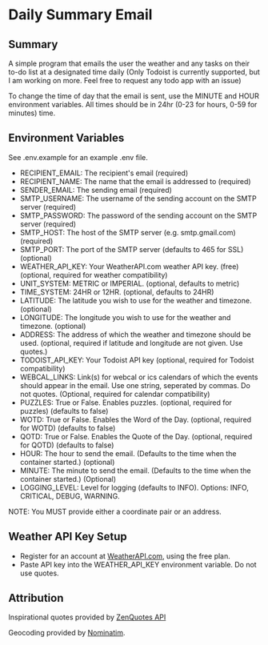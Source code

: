 # Daily Summary Email
## Summary
A simple program that emails the user the weather and any tasks on their to-do list at a designated time daily
(Only Todoist is currently supported, 
but I am working on more. Feel free to request any todo app with an issue)

To change the time of day that the email is sent, use the MINUTE and HOUR environment variables. 
All times should be in 24hr (0-23 for hours, 0-59 for minutes) time.

## Environment Variables
See .env.example for an example .env file.
- RECIPIENT_EMAIL: The recipient's email (required)
- RECIPIENT_NAME: The name that the email is addressed to (required)
- SENDER_EMAIL: The sending email (required)
- SMTP_USERNAME: The username of the sending account on the SMTP server (required)
- SMTP_PASSWORD: The password of the sending account on the SMTP server (required)
- SMTP_HOST: The host of the SMTP server (e.g. smtp.gmail.com) (required)
- SMTP_PORT: The port of the SMTP server (defaults to 465 for SSL) (optional)
- WEATHER_API_KEY: Your WeatherAPI.com weather API key. (free) (optional, required for
  weather compatibility)
- UNIT_SYSTEM: METRIC or IMPERIAL. (optional, defaults to metric)
- TIME_SYSTEM: 24HR or 12HR. (optional, defaults to 24HR)
- LATITUDE: The latitude you wish to use for the weather and timezone. (optional)
- LONGITUDE: The longitude you wish to use for the weather and timezone. (optional)
- ADDRESS: The address of which the weather and timezone should be used. (optional, required if latitude and longitude
  are not given. Use quotes.)
- TODOIST_API_KEY: Your Todoist API key (optional, required for Todoist compatibility)
- WEBCAL_LINKS: Link(s) for webcal or ics calendars of which the events should appear in the email.
  Use one string, seperated by commas. Do not quotes. (Optional, required for calendar
  compatibility)
- PUZZLES: True or False. Enables puzzles. (optional, required for puzzles) (defaults to false)
- WOTD: True or False. Enables the Word of the Day. (optional, required for WOTD) (defaults to false)
- QOTD: True or False. Enables the Quote of the Day. (optional, required for QOTD) (defaults to false)
- HOUR: The hour to send the email. (Defaults to the time when the container started.) (optional)
- MINUTE: The minute to send the email. (Defaults to the time when the container started.) (Optional)
- LOGGING_LEVEL: Level for logging (defaults to INFO). Options: INFO, CRITICAL, DEBUG, WARNING.

NOTE: You MUST provide either a coordinate pair or an address.

## Weather API Key Setup
- Register for an account at [WeatherAPI.com](https://www.weatherapi.com/), using the free plan.
- Paste API key into the WEATHER_API_KEY environment variable. Do not use quotes.

## Attribution

Inspirational quotes provided by <a href="https://zenquotes.io/" target="_blank">ZenQuotes API</a>

Geocoding provided by [Nominatim](https://nominatim.org/).